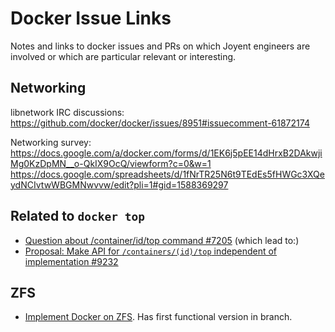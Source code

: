 # Docker Issue Links

Notes and links to docker issues and PRs on which Joyent engineers are involved
or which are particular relevant or interesting.


## Networking

libnetwork IRC discussions:
https://github.com/docker/docker/issues/8951#issuecomment-61872174

Networking survey: https://docs.google.com/a/docker.com/forms/d/1EK6j5pEE14dHrxB2DAkwjiMg0KzDpMN__o-QkIX9OcQ/viewform?c=0&w=1
https://docs.google.com/spreadsheets/d/1fNrTR25N6t9TEdEs5fHWGc3XQeydNCIvtwWBGMNwvvw/edit?pli=1#gid=1588369297


## Related to `docker top`

 * [Question about /container/id/top command #7205](https://github.com/docker/docker/issues/7205) (which lead to:)
 * [Proposal: Make API for `/containers/(id)/top` independent of implementation #9232](https://github.com/docker/docker/pull/9232)

## ZFS

 * [Implement Docker on ZFS](https://github.com/docker/docker/pull/7901). Has first functional version in branch.
